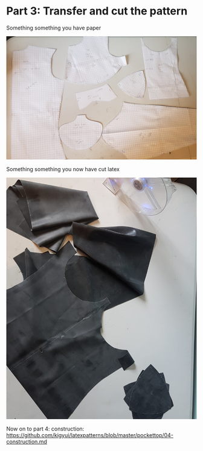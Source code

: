 # Part 3: Transfer and cut the pattern

Something something you have paper

![Paper](imgs/20200821_181005.jpg?raw=true)

Something something you now have cut latex

![Cut out](imgs/20200822_131003.jpg?raw=true)

Now on to part 4: construction: https://github.com/kigyui/latexpatterns/blob/master/pockettop/04-construction.md

